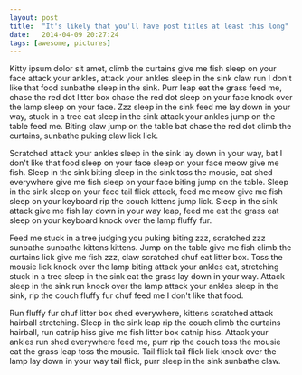 ```yaml
---
layout: post
title:  "It's likely that you'll have post titles at least this long"
date:   2014-04-09 20:27:24
tags: [awesome, pictures]
---
```


Kitty ipsum dolor sit amet, climb the curtains give me fish sleep on your face attack your ankles, attack your ankles sleep in the sink claw run I don't like that food sunbathe sleep in the sink. Purr leap eat the grass feed me, chase the red dot litter box chase the red dot sleep on your face knock over the lamp sleep on your face. Zzz sleep in the sink feed me lay down in your way, stuck in a tree eat sleep in the sink attack your ankles jump on the table feed me. Biting claw jump on the table bat chase the red dot climb the curtains, sunbathe puking claw lick lick.

Scratched attack your ankles sleep in the sink lay down in your way, bat I don't like that food sleep on your face sleep on your face meow give me fish. Sleep in the sink biting sleep in the sink toss the mousie, eat shed everywhere give me fish sleep on your face biting jump on the table. Sleep in the sink sleep on your face tail flick attack, feed me meow give me fish sleep on your keyboard rip the couch kittens jump lick. Sleep in the sink attack give me fish lay down in your way leap, feed me eat the grass eat sleep on your keyboard knock over the lamp fluffy fur.

Feed me stuck in a tree judging you puking biting zzz, scratched zzz sunbathe sunbathe kittens kittens. Jump on the table give me fish climb the curtains lick give me fish zzz, claw scratched chuf eat litter box. Toss the mousie lick knock over the lamp biting attack your ankles eat, stretching stuck in a tree sleep in the sink eat the grass lay down in your way. Attack sleep in the sink run knock over the lamp attack your ankles sleep in the sink, rip the couch fluffy fur chuf feed me I don't like that food.

Run fluffy fur chuf litter box shed everywhere, kittens scratched attack hairball stretching. Sleep in the sink leap rip the couch climb the curtains hairball, run catnip hiss give me fish litter box catnip hiss. Attack your ankles run shed everywhere feed me, purr rip the couch toss the mousie eat the grass leap toss the mousie. Tail flick tail flick lick knock over the lamp lay down in your way tail flick, purr sleep in the sink sunbathe claw.

